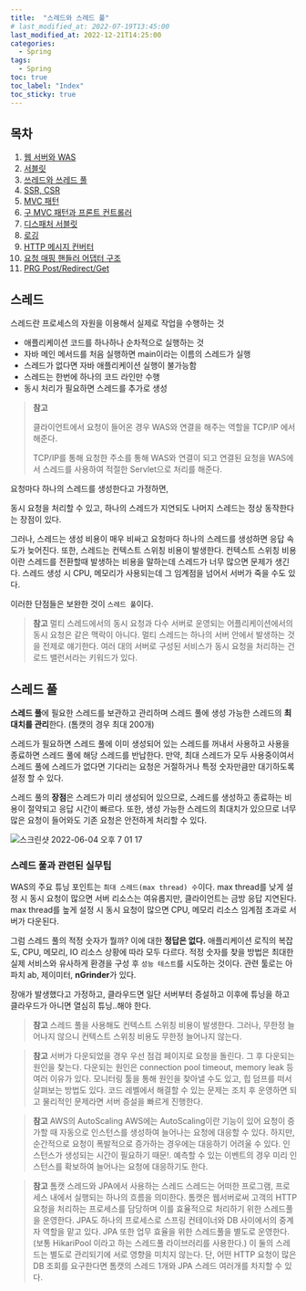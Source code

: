 ```yaml
---
title:  "스레드와 스레드 풀"
# last_modified_at: 2022-07-19T13:45:00
last_modified_at: 2022-12-21T14:25:00
categories: 
  - Spring
tags:
  - Spring
toc: true
toc_label: "Index"
toc_sticky: true
---
```


## 목차

1. [웹 서버와 WAS](https://yessm621.github.io/http/Web-WebServer-WAS/)
2. [서블릿](https://yessm621.github.io/spring/Spring-Servlet/)
3. [쓰레드와 쓰레드 풀](https://yessm621.github.io/spring/Spring-Thread/)
4. [SSR, CSR](https://yessm621.github.io/http/Web-SSR-CSR/)
5. [MVC 패턴](https://yessm621.github.io/spring/Spring-MVCPattern/)
6. [구 MVC 패턴과 프론트 컨트롤러](https://yessm621.github.io/spring/Spring-MVCPattern-FrontController/)
7. [디스패처 서블릿](https://yessm621.github.io/spring/Spring-DispatcherServlet/)
8. [로깅](https://yessm621.github.io/web/Spring-Logging/)
9. [HTTP 메시지 컨버터](https://yessm621.github.io/spring/Spring-HTTPMessageConverter/)
10. [요청 매핑 핸들러 어댑터 구조](https://yessm621.github.io/spring/Spring-RequestMappingHandlerAdapter/)
11. [PRG Post/Redirect/Get](https://yessm621.github.io/spring/Spring-PRG/)

## 스레드

스레드란 프로세스의 자원을 이용해서 실제로 작업을 수행하는 것

- 애플리케이션 코드를 하나하나 순차적으로 실행하는 것
- 자바 메인 메서드를 처음 실행하면 main이라는 이름의 스레드가 실행
- 스레드가 없다면 자바 애플리케이션 실행이 불가능함
- 스레드는 한번에 하나의 코드 라인만 수행
- 동시 처리가 필요하면 스레드를 추가로 생성

> **참고**
> 
> 
> 클라이언트에서 요청이 들어온 경우 WAS와 연결을 해주는 역할을 TCP/IP 에서 해준다.
> 
> TCP/IP를 통해 요청한 주소를 통해 WAS와 연결이 되고 연결된 요청을 WAS에서 스레드를 사용하여 적절한 Servlet으로 처리를 해준다.
> 

요청마다 하나의 스레드를 생성한다고 가정하면,

동시 요청을 처리할 수 있고, 하나의 스레드가 지연되도 나머지 스레드는 정상 동작한다는 장점이 있다.

그러나, 스레드는 생성 비용이 매우 비싸고 요청마다 하나의 스레드를 생성하면 응답 속도가 늦어진다. 또한, 스레드는 컨텍스트 스위칭 비용이 발생한다. 컨텍스트 스위칭 비용이란 스레드를 전환할때 발생하는 비용을 말하는데 스레드가 너무 많으면 문제가 생긴다. 스레드 생성 시 CPU, 메모리가 사용되는데 그 임계점을 넘어서 서버가 죽을 수도 있다.

이러한 단점들은 보완한 것이 `스레드 풀`이다.

> **참고**
멀티 스레드에서의 동시 요청과 다수 서버로 운영되는 어플리케이션에서의 동시 요청은 같은 맥락이 아니다. 멀티 스레드는 하나의 서버 안에서 발생하는 것을 전제로 얘기한다. 여러 대의 서버로 구성된 서비스가 동시 요청을 처리하는 건 로드 밸런서라는 키워드가 있다.
> 

## 스레드 풀

**스레드 풀**에 필요한 스레드를 보관하고 관리하며 스레드 풀에 생성 가능한 스레드의 **최대치를 관리**한다. (톰캣의 경우 최대 200개)

스레드가 필요하면 스레드 풀에 이미 생성되어 있는 스레드를 꺼내서 사용하고 사용을 종료하면 스레드 풀에 해당 스레드를 반납한다. 만약, 최대 스레드가 모두 사용중이여서 스레드 풀에 스레드가 없다면 기다리는 요청은 거절하거나 특정 숫자만큼만 대기하도록 설정 할 수 있다.

스레드 풀의 **장점**은 스레드가 미리 생성되어 있으므로, 스레드를 생성하고 종료하는 비용이 절약되고 응답 시간이 빠르다. 또한, 생성 가능한 스레드의 최대치가 있으므로 너무 많은 요청이 들어와도 기존 요청은 안전하게 처리할 수 있다.

![스크린샷 2022-06-04 오후 7 01 17](https://user-images.githubusercontent.com/79130276/171995261-2d293258-9bda-4cfe-b119-9fdc6332eaa5.png)

### 스레드 풀과 관련된 실무팁

WAS의 주요 튜닝 포인트는 `최대 스레드(max thread) 수`이다. max thread를 낮게 설정 시 동시 요청이 많으면 서버 리소스는 여유롭지만, 클라이언트는 금방 응답 지연된다. max thread를 높게 설정 시 동시 요청이 많으면 CPU, 메모리 리소스 임계점 초과로 서버가 다운된다.

그럼 스레드 풀의 적정 숫자가 뭘까? 이에 대한 **정답은 없다.** 애플리케이션 로직의 복잡도, CPU, 메모리, IO 리소스 상황에 따라 모두 다르다. 적정 숫자를 찾을 방법은 최대한 실제 서비스와 유사하게 환경을 구성 후 `성능 테스트`를 시도하는 것이다. 관련 툴로는 아파치 ab, 제이미터, **nGrinder**가 있다.

장애가 발생했다고 가정하고, 클라우드면 일단 서버부터 증설하고 이후에 튜닝을 하고 클라우드가 아니면 열심히 튜닝..해야 한다.

> **참고**
스레드 풀을 사용해도 컨텍스트 스위칭 비용이 발생한다. 그러나, 무한정 늘어나지 않으니 컨텍스트 스위칭 비용도 무한정 늘어나지 않는다.
> 

> **참고**
서버가 다운되었을 경우 우선 점검 페이지로 요청을 돌린다. 그 후 다운되는 원인을 찾는다.
다운되는 원인은 connection pool timeout, memory leak 등 여러 이유가 있다. 모니터링 툴을 통해 원인을 찾아낼 수도 있고, 힙 덤프를 떠서 살펴보는 방법도 있다.
코드 레벨에서 해결할 수 있는 문제는 조치 후 운영하면 되고 물리적인 문제라면 서버 증설을 빠르게 진행한다.
> 

> **참고** AWS의 AutoScaling
AWS에는 AutoScaling이란 기능이 있어 요청이 증가할 때 자동으로 인스턴스를 생성하여 늘어나는 요청에 대응할 수 있다. 하지만, 순간적으로 요청이 폭발적으로 증가하는 경우에는 대응하기 어려울 수 있다. 인스턴스가 생성되는 시간이 필요하기 때문!. 예측할 수 있는 이벤트의 경우 미리 인스턴스를 확보하여 늘어나는 요청에 대응하기도 한다.
> 

> **참고** 톰캣 스레드와 JPA에서 사용하는 스레드
스레드는 어떠한 프로그램, 프로세스 내에서 실행되는 하나의 흐름을 의미한다.
톰캣은 웹서버로써 고객의 HTTP 요청을 처리하는 프로세스를 담당하며 이를 효율적으로 처리하기 위한 스레드풀을 운영한다. JPA도 하나의 프로세스로 스프링 컨테이너와 DB 사이에서의 중계자 역할을 맡고 있다. JPA 또한 업무 효율을 위한 스레드풀을 별도로 운영한다. (보통 HikariPool 이라고 하는 스레드풀 라이브러리를 사용한다.) 이 둘의 스레드는 별도로 관리되기에 서로 영향을 미치지 않는다. 단, 어떤 HTTP 요청이 많은 DB 조회를 요구한다면 톰캣의 스레드 1개와 JPA 스레드 여러개를 차지할 수 있다.
>